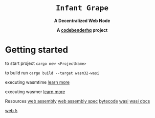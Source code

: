 <div align="center">
  <h1><code>Infant Grape</code></h1>

  <p>
    <strong>A Decentralized Web Node</strong>
    <!-- <a href="https://webassembly.org/">WebAssembly</a> -->
  </p>

  <strong>A <a href="https://sauveur.xyz">codebenderhq</a> project</strong>

  <!-- <p>
    <a href="https://github.com/bytecodealliance/wasmtime/actions?query=workflow%3ACI"><img src="https://github.com/bytecodealliance/wasmtime/workflows/CI/badge.svg" alt="build status" /></a>
    <a href="https://bytecodealliance.zulipchat.com/#narrow/stream/217126-wasmtime"><img src="https://img.shields.io/badge/zulip-join_chat-brightgreen.svg" alt="zulip chat" /></a>
    <img src="https://img.shields.io/badge/rustc-stable+-green.svg" alt="supported rustc stable" />
    <a href="https://docs.rs/wasmtime"><img src="https://docs.rs/wasmtime/badge.svg" alt="Documentation Status" /></a>
  </p>

  <h3>
    <a href="https://bytecodealliance.github.io/wasmtime/">Guide</a>
    <span> | </span>
    <a href="https://bytecodealliance.github.io/wasmtime/contributing.html">Contributing</a>
    <span> | </span>
    <a href="https://wasmtime.dev/">Website</a>
    <span> | </span>
    <a href="https://bytecodealliance.zulipchat.com/#narrow/stream/217126-wasmtime">Chat</a>
  </h3> -->
</div>


# Getting started
to start project
`cargo new <ProjectName>`

to build run 
`cargo build --target wasm32-wasi`


executing wasmtime [learn more](https://github.com/bytecodealliance/wasmtime/blob/main/docs/WASI-tutorial.md#executing-in-wasmtime-runtime)


executing wasmer [learn more](https://wasmer.io/)


Resources
[web assembly](https://github.com/WebAssembly)
[web assembly spec](https://webassembly.github.io/spec/core/)
[bytecode](https://github.com/bytecodealliance)
[wasi](https://wasi.dev/)
[wasi docs](https://github.com/WebAssembly/WASI/blob/main/phases/snapshot/docs.md)

 [web 5](https://developer.tbd.website/)